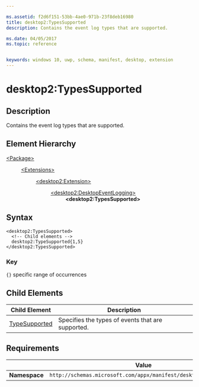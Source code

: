```yaml
---

ms.assetid: f2d6f151-53bb-4ae0-971b-23f8deb16980
title: desktop2:TypesSupported
description: Contains the event log types that are supported.

ms.date: 04/05/2017
ms.topic: reference


keywords: windows 10, uwp, schema, manifest, desktop, extension 
---
```


# desktop2:TypesSupported


## Description
Contains the event log types that are supported.

## Element Hierarchy
<dl>
<dt><a href="element-package.md">&lt;Package&gt;</a></dt>
<dd>
<dl>
<dt><a href="element-extensions.md">&lt;Extensions&gt;</a></dt>
<dd>
<dl>
<dt><a href="element-desktop2-package-extension.md">&lt;desktop2:Extension&gt;</a></dt>
<dd>
<dl>
<dt><a href="element-desktop2-DesktopEventLogging.md">&lt;desktop2:DesktopEventLogging&gt;</a></dt>
<dd><b>&lt;desktop2:TypesSupported&gt;</b></dd>
</dl>
</dd>
</dl>
</dd>
</dl>
</dd>
</dl>


## Syntax
```syntax
<desktop2:TypesSupported>
  <!-- Child elements -->
  desktop2:TypeSupported{1,5} 
</desktop2:TypesSupported>
```

### Key
`{}` specific range of occurrences

## Child Elements
| Child Element | Description |
|---------------|-------------|
| [TypeSupported](element-desktop2-typesupported.md) | Specifies the types of events that are supported. |

## Requirements

|               |     Value                                                        |
|---------------|-------------------------------------------------------------|
| **Namespace** | `http://schemas.microsoft.com/appx/manifest/desktop/windows10/2` |